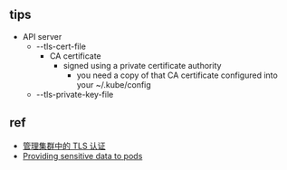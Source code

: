 
## tips
+ API server
    + --tls-cert-file
        + CA certificate
            + signed using a private certificate authority
                + you need a copy of that CA certificate configured into your ~/.kube/config
    + --tls-private-key-file

## ref
+ [管理集群中的 TLS 认证](https://kubernetes.io/zh/docs/tasks/tls/managing-tls-in-a-cluster/)
+ [Providing sensitive data to pods](https://docs.openshift.com/container-platform/4.1/nodes/pods/nodes-pods-secrets.html)
